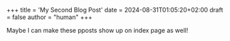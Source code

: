 +++
title = 'My Second Blog Post'
date = 2024-08-31T01:05:20+02:00
draft = false
author = "human"
+++

Maybe I can make these pposts show up on index page as well!
